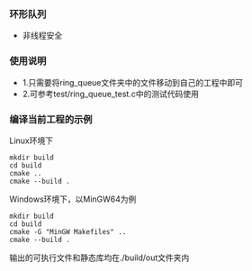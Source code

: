 ### 环形队列
- 非线程安全

### 使用说明
- 1.只需要将ring_queue文件夹中的文件移动到自己的工程中即可
- 2.可参考test/ring_queue_test.c中的测试代码使用

### 编译当前工程的示例
Linux环境下

    mkdir build
    cd build
    cmake ..
    cmake --build .

Windows环境下，以MinGW64为例

    mkdir build
    cd build
    cmake -G "MinGW Makefiles" ..
    cmake --build .

输出的可执行文件和静态库均在./build/out文件夹内
